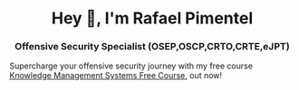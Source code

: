 <h1 align="center">Hey 👋, I'm Rafael Pimentel</h1>
<h3 align="center">Offensive Security Specialist (OSEP,OSCP,CRTO,CRTE,eJPT)</h3>

Supercharge your offensive security journey with my free course [Knowledge Management Systems Free Course](https://github.com/808ale/Knowledge-Management-for-Offensive-Security-Professionals), out now!
